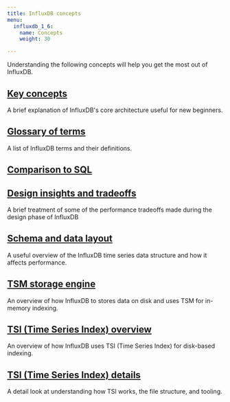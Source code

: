 ```yaml
---
title: InfluxDB concepts
menu:
  influxdb_1_6:
    name: Concepts
    weight: 30

---
```


Understanding the following concepts will help you get the most out of InfluxDB.

## [Key concepts](/influxdb/v1.6/concepts/key_concepts/)

A brief explanation of InfluxDB's core architecture useful for new beginners.

## [Glossary of terms](/influxdb/v1.6/concepts/glossary/)

A list of InfluxDB terms and their definitions.

## [Comparison to SQL](/influxdb/v1.6/concepts/crosswalk/)

## [Design insights and tradeoffs](/influxdb/v1.6/concepts/insights_tradeoffs/)

A brief treatment of some of the performance tradeoffs made during the design phase of InfluxDB

## [Schema and data layout](/influxdb/v1.6/concepts/schema_and_data_layout/)

A useful overview of the InfluxDB time series data structure and how it affects performance.

## [TSM storage engine](/influxdb/v1.6/concepts/storage_engine/)

An overview of how InfluxDB to stores data on disk and uses TSM for in-memory indexing.

## [TSI (Time Series Index) overview](/influxdb/v1.6/concepts/time-series-index/)

An overview of how InfluxDB uses TSI (Time Series Index) for disk-based indexing.

## [TSI (Time Series Index) details](/influxdb/v1.6/concepts/tsi-details/)

A detail look at understanding how TSI works, the file structure, and tooling.
